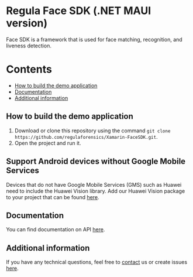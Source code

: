 # Regula Face SDK (.NET MAUI version)
Face SDK is a framework that is used for face matching, recognition, and liveness detection.

# Contents
* [How to build the demo application](#how-to-build-the-demo-application)
* [Documentation](#documentation)
* [Additional information](#additional-information)

## How to build the demo application
1. Download or clone this repository using the command `git clone https://github.com/regulaforensics/Xamarin-FaceSDK.git`.
2. Open the project and run it.

## Support Android devices without Google Mobile Services
Devices that do not have Google Mobile Services (GMS) such as Huawei need to include the Huawei Vision library. Add our Huawei Vision package to your project that can be found [here](https://www.nuget.org/packages/Xamarin.Regula.HuaweiVision.Android).

## Documentation
You can find documentation on API [here](https://docs.regulaforensics.com/face-sdk).

## Additional information
If you have any technical questions, feel free to [contact](mailto:support@regulaforensics.com) us or create issues [here](https://github.com/regulaforensics/Xamarin-FaceSDK/issues).
